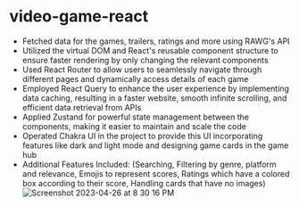# video-game-react

* Fetched data for the games, trailers, ratings and more using RAWG's API
* Utilized the virtual DOM and React's reusable component structure to ensure faster rendering by only changing the relevant components
* Used React Router to allow users to seamlessly navigate through different pages and dynamically access details of each game
* Employed React Query to enhance the user experience by implementing data caching, resulting in a faster website, smooth infinite scrolling, and efficient data retrieval from APIs
* Applied Zustand for powerful state management between the components, making it easier to maintain and scale the code
* Operated Chakra UI in the project to provide this UI incorporating features like dark and light mode and designing game cards in the game hub
* Additional Features Included: (Searching, Filtering by genre, platform and relevance, Emojis to represent scores, Ratings which have a colored box according to their score, Handling cards that have no images)
![Screenshot 2023-04-26 at 8 30 16 PM](https://user-images.githubusercontent.com/124623648/234657360-dce64543-6518-4471-9684-eaa88001c761.png)
